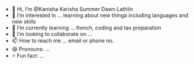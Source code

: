 - 👋 Hi, I’m @Kanisha Karisha Summer Dawn Lathlin
- 👀 I’m interested in ... learning about new thinga including languages and new skills
- 🌱 I’m currently learning ... french, coding and tax preparation
- 💞️ I’m looking to collaborate on ...
- 📫 How to reach me ... email or phone no. 
- 😄 Pronouns: ...
- ⚡ Fun fact: ...

<!---
x-kenshi/x-kenshi is a ✨ special ✨ repository because its `README.md` (this file) appears on your GitHub profile.
You can click the Preview link to take a look at your changes.
--->
